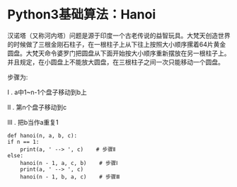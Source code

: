 #  Python3基础算法：Hanoi
汉诺塔（又称河内塔）问题是源于印度一个古老传说的益智玩具。大梵天创造世界的时候做了三根金刚石柱子，在一根柱子上从下往上按照大小顺序摞着64片黄金圆盘。大梵天命令婆罗门把圆盘从下面开始按大小顺序重新摆放在另一根柱子上。并且规定，在小圆盘上不能放大圆盘，在三根柱子之间一次只能移动一个圆盘。

步骤为:

  Ⅰ .   a中1~n-1个盘子移动到b上

  Ⅱ .   第n个盘子移动到c

  Ⅲ .   把b当作a重复1

    def hanoi(n, a, b, c):
    if n == 1:
        print(a, ' --> ', c)    # 步骤Ⅱ
    else:
        hanoi(n - 1, a, c, b)    # 步骤Ⅰ
        print(a, ' --> ', c)
        hanoi(n - 1, b, a, c)    # 步骤Ⅲ
